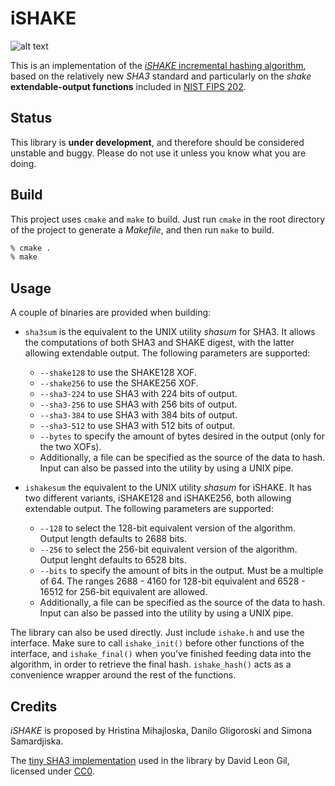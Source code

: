 iSHAKE
======

![alt text](https://travis-ci.org/jaimeperez/iSHAKE.svg?branch=master "Build 
status")

This is an implementation of the [_iSHAKE_ incremental hashing
algorithm](http://csrc.nist.gov/groups/ST/hash/sha-3/Aug2014/documents/gligoroski_paper_sha3_2014_workshop.pdf), 
based on the relatively new _SHA3_ standard and particularly on the *shake*
__extendable-output functions__ included in
[NIST FIPS 202](http://nvlpubs.nist.gov/nistpubs/FIPS/NIST.FIPS.202.pdf).

## Status

This library is **under development**, and therefore should be considered 
unstable and buggy. Please do not use it unless you know what you are doing.

## Build

This project uses `cmake` and `make` to build. Just run `cmake` in the root 
directory of the project to generate a _Makefile_, and then run `make` to build.

```sh
% cmake .
% make
```

## Usage

A couple of binaries are provided when building:

* `sha3sum` is the equivalent to the UNIX utility _shasum_ for SHA3. It 
allows the computations of both SHA3 and SHAKE digest, with the latter allowing
 extendable output. The following parameters are supported:
 
    * `--shake128` to use the SHAKE128 XOF.
    * `--shake256` to use the SHAKE256 XOF.
    * `--sha3-224` to use SHA3 with 224 bits of output.
    * `--sha3-256` to use SHA3 with 256 bits of output.
    * `--sha3-384` to use SHA3 with 384 bits of output.
    * `--sha3-512` to use SHA3 with 512 bits of output.
    * `--bytes` to specify the amount of bytes desired in the output (only 
    for the two XOFs).
    * Additionally, a file can be specified as the source of the data to hash.
      Input can also be passed into the utility by using a UNIX pipe. 

* `ishakesum` the equivalent to the UNIX utility _shasum_ for iSHAKE. It has
two different variants, iSHAKE128 and iSHAKE256, both allowing extendable 
output. The following parameters are supported:
  
    * `--128` to select the 128-bit equivalent version of the algorithm. 
    Output length defaults to 2688 bits.
    * `--256` to select the 256-bit equivalent version of the algorithm. 
    Output lenght defaults to 6528 bits.
    * `--bits` to specify the amount of bits in the output. Must be a 
    multiple of 64. The ranges 2688 - 4160 for 128-bit equivalent and 6528 - 
    16512 for 256-bit equivalent are allowed.
    * Additionally, a file can be specified as the source of the data to hash.
      Input can also be passed into the utility by using a UNIX pipe. 

The library can also be used directly. Just include `ishake.h` and use the 
interface. Make sure to call `ishake_init()` before other functions of the 
interface, and `ishake_final()` when you've finished feeding data into the 
algorithm, in order to retrieve the final hash. `ishake_hash()` acts as a 
convenience wrapper around the rest of the functions. 

## Credits

_iSHAKE_ is proposed by Hristina Mihajloska, Danilo Gligoroski and Simona
Samardjiska.

The [tiny SHA3 implementation](https://github.com/coruus/keccak-tiny)
used in the library by David Leon Gil, licensed 
under [CC0](https://wiki.creativecommons.org/wiki/CC0).

